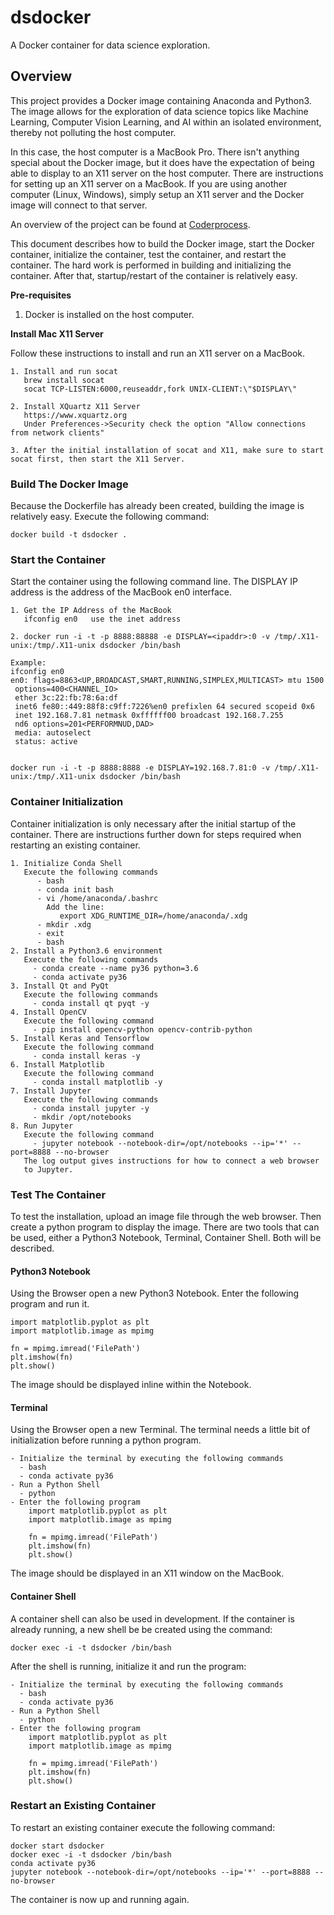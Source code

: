 # dsdocker
A Docker container for data science exploration. 

## Overview
This project provides a Docker image containing Anaconda and Python3. The image allows for the exploration of data science topics like Machine Learning, Computer Vision Learning, and AI within an isolated environment, thereby not polluting the host computer. 

In this case, the host computer is a MacBook Pro. There isn't anything special about the Docker image, but it does have the expectation of being able to display to an X11 server on the host computer. There are instructions for setting up an X11 server on a MacBook. If you are using another computer (Linux, Windows), simply setup an X11 server and the Docker image will connect to that server.

An overview of the project can be found at [Coderprocess](https://blog.coderprocess.com).

This document describes how to build the Docker image, start the Docker container, initialize the container, test the container, and restart the container. The hard work is performed in building and initializing the container. After that, startup/restart of the container is relatively easy.

**Pre-requisites**

1. Docker is installed on the host computer.

**Install Mac X11 Server**

Follow these instructions to install and run an X11 server on a MacBook.

    1. Install and run socat
       brew install socat
       socat TCP-LISTEN:6000,reuseaddr,fork UNIX-CLIENT:\"$DISPLAY\"

    2. Install XQuartz X11 Server
       https://www.xquartz.org
       Under Preferences->Security check the option "Allow connections from network clients"

    3. After the initial installation of socat and X11, make sure to start socat first, then start the X11 Server.
       

### Build The Docker Image
Because the Dockerfile has already been created, building the image is relatively easy. Execute the following command:

    docker build -t dsdocker .


### Start the Container
Start the container using the following command line. The DISPLAY IP address is the address of the MacBook en0 interface.

    1. Get the IP Address of the MacBook
       ifconfig en0   use the inet address

    2. docker run -i -t -p 8888:88888 -e DISPLAY=<ipaddr>:0 -v /tmp/.X11-unix:/tmp/.X11-unix dsdocker /bin/bash

    Example:
    ifconfig en0
    en0: flags=8863<UP,BROADCAST,SMART,RUNNING,SIMPLEX,MULTICAST> mtu 1500
	 options=400<CHANNEL_IO>
	 ether 3c:22:fb:78:6a:df 
	 inet6 fe80::449:88f8:c9ff:7226%en0 prefixlen 64 secured scopeid 0x6 
	 inet 192.168.7.81 netmask 0xffffff00 broadcast 192.168.7.255
	 nd6 options=201<PERFORMNUD,DAD>
	 media: autoselect
	 status: active


    docker run -i -t -p 8888:8888 -e DISPLAY=192.168.7.81:0 -v /tmp/.X11-unix:/tmp/.X11-unix dsdocker /bin/bash

### Container Initialization
Container initialization is only necessary after the initial startup of the container. There are instructions further down for steps required when restarting an existing container.

    1. Initialize Conda Shell
       Execute the following commands
          - bash
          - conda init bash
          - vi /home/anaconda/.bashrc
            Add the line:
               export XDG_RUNTIME_DIR=/home/anaconda/.xdg
          - mkdir .xdg
          - exit
          - bash
    2. Install a Python3.6 environment
       Execute the following commands
         - conda create --name py36 python=3.6
         - conda activate py36
    3. Install Qt and PyQt
       Execute the following commands
         - conda install qt pyqt -y
    4. Install OpenCV
       Execute the following command
         - pip install opencv-python opencv-contrib-python
    5. Install Keras and Tensorflow
       Execute the following command
         - conda install keras -y
    6. Install Matplotlib
       Execute the following command
         - conda install matplotlib -y
    7. Install Jupyter
       Execute the following commands
         - conda install jupyter -y
         - mkdir /opt/notebooks
    8. Run Jupyter
       Execute the following command
         - jupyter notebook --notebook-dir=/opt/notebooks --ip='*' --port=8888 --no-browser
       The log output gives instructions for how to connect a web browser
       to Jupyter.

### Test The Container
To test the installation, upload an image file through the web browser. Then create a python program to display the image. There are two tools that can be used, either a Python3 Notebook, Terminal, Container Shell. Both will be described.

#### Python3 Notebook
Using the Browser open a new Python3 Notebook. Enter the following program and run it.

    import matplotlib.pyplot as plt
    import matplotlib.image as mpimg

    fn = mpimg.imread('FilePath')
    plt.imshow(fn)
    plt.show()
The image should be displayed inline within the Notebook.

#### Terminal
Using the Browser open a new Terminal. The terminal needs a little bit of initialization before running a python program.

    - Initialize the terminal by executing the following commands
      - bash
      - conda activate py36
    - Run a Python Shell
      - python
    - Enter the following program
        import matplotlib.pyplot as plt
        import matplotlib.image as mpimg

        fn = mpimg.imread('FilePath')
        plt.imshow(fn)
        plt.show()

The image should be displayed in an X11 window on the MacBook.

#### Container Shell
A container shell can also be used in development. If the container is already running, a new shell be be created using the command:

    docker exec -i -t dsdocker /bin/bash

After the shell is running, initialize it and run the program:

    - Initialize the terminal by executing the following commands
      - bash
      - conda activate py36
    - Run a Python Shell
      - python
    - Enter the following program
        import matplotlib.pyplot as plt
        import matplotlib.image as mpimg

        fn = mpimg.imread('FilePath')
        plt.imshow(fn)
        plt.show()

### Restart an Existing Container
To restart an existing container execute the following command:

    docker start dsdocker 
    docker exec -i -t dsdocker /bin/bash
    conda activate py36
    jupyter notebook --notebook-dir=/opt/notebooks --ip='*' --port=8888 --no-browser

The container is now up and running again.